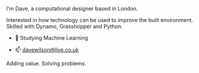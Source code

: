 I'm Dave, a computational designer based in London. 

Interested in how technology can be used to improve the built environment. Skilled with Dynamo, Grasshopper and Python. 





- 🌱 Studying Machine Learning

- 📫 davewilson@live.co.uk

Adding value. Solving problems.


<!--
**davewilsonxyz/davewilsonxyz** is a ✨ _special_ ✨ repository because its `README.md` (this file) appears on your GitHub profile.

Here are some ideas to get you started:

Emojis [LINK](https://github.com/ikatyang/emoji-cheat-sheet)

- 👯 I’m looking to collaborate on ...
- 🤔 I’m looking for help with ...
- 💬 Ask me about ...
- 😄 Pronouns: ...
- ⚡ Fun fact: ...
-->
